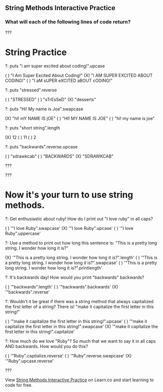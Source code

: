 
## String Methods Interactive Practice
### What will each of the following lines of code return?

???

# String Practice

?: puts "i am super excited about coding!".upcase

( ) "I Am Super Excited About Coding!"
(X) "I AM SUPER EXCITED ABOUT CODING!"
( ) "I aM sUPER eXCITED aBOUT cODING!"

?: puts "stressed".reverse

( ) "STRESSED"
( ) "sTrEsSeD"
(X) "desserts"

?: puts "Hi! My name is Joe".swapcase

(X) "hI! mY NAME IS jOE"
( ) "HI! MY NAME IS JOE"
( ) "hi! my name is joe"


?: puts "short string".length

(X) 12
( ) 11
( ) 2


?: puts "backwards".reverse.upcase

( ) "sdrawkcab"
( ) "BACKWARDS"
(X) "SDRAWKCAB"

???

???

# Now it's your turn to use string methods. 

?: Get enthusiastic about ruby! How do I print out "I love ruby" in all caps?

( ) '"I love Ruby".swapcase'
(X) '"I love Ruby".upcase'
( ) '"I love Ruby".uppercase'

?: Use a method to print out how long this sentence is: "This is a pretty long string. I wonder how long it is?"
 
(X) '"This is a pretty long string. I wonder how long it is?".length'
( ) '"This is a pretty long string. I wonder how long it is?".swapcase'
( ) '"This is a pretty long string. I wonder how long it is?".printlength'


?: It's backwards day! How would you print "backwards" backwards?

( ) '"backwards".length'
( ) '"backwards".backwards'
(X) '"backwards".reverse'

?: Wouldn't it be great if there was a string method that always capitalized the first letter of a string? There is! "make it capitalize the first letter in this string!"

( ) '"make it capitalize the first letter in this string!".upcase'
( ) '"make it capitalize the first letter in this string!".swapcase'
(X) '"make it capitalize the first letter in this string!".capitalize'

?: How much do we love "Ruby"? So much that we want to say it in all caps AND backwards. How would you do this?

( ) '"Ruby".captialize.reverse'
( ) '"Ruby".reverse.swapcase'
(X) '"Ruby".upcase.reverse'

???

<p data-visibility='hidden'>View <a href='https://learn.co/lessons/hs-strings-mini-lab' title='String Methods Interactive Practice'>String Methods Interactive Practice</a> on Learn.co and start learning to code for free.</p>
